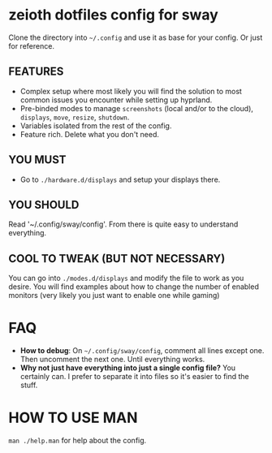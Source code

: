 # zeioth dotfiles config for sway
Clone the directory into `~/.config` and use it as base for your config. Or just for reference.

## FEATURES

 * Complex setup where most likely you will find the solution to most common issues you encounter while setting up hyprland.
 * Pre-binded modes to manage `screenshots` (local and/or to the cloud),
  `displays`, `move`, `resize`, `shutdown`.
 * Variables isolated from the rest of the config.
 * Feature rich. Delete what you don't need.

## YOU MUST

* Go to `./hardware.d/displays` and setup your displays there.

## YOU SHOULD

Read '~/.config/sway/config'. From there is quite easy to understand everything.

## COOL TO TWEAK (BUT NOT NECESSARY)

You can go into `./modes.d/displays` and modify the file to work as you desire. You will find examples about how to change the number of enabled monitors (very likely you just want to enable one while gaming)

# FAQ

* **How to debug**: On `~/.config/sway/config`, comment all lines except one. Then uncomment the next one. Until everything works.
* **Why not just have everything into just a single config file?** You certainly can.
    I prefer to separate it into files so it's easier to find the stuff.

# HOW TO USE MAN

`man ./help.man` for help about the config.
